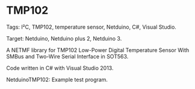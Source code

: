 TMP102
======

Tags: I²C, TMP102, temperature sensor, Netduino, C#, Visual Studio.

Target: Netduino, Netduino plus 2, Netduino 3.

A NETMF library for TMP102 Low-Power Digital Temperature Sensor With SMBus and Two-Wire Serial
Interface in SOT563.

Code written in C# with Visual Studio 2013. 

NetduinoTMP102: Example test program.
